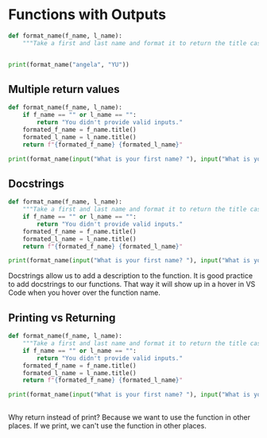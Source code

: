 # Functions with Outputs

```python
def format_name(f_name, l_name):
    """Take a first and last name and format it to return the title case version of the name."""


print(format_name("angela", "YU"))
```

## Multiple return values

```python
def format_name(f_name, l_name):
    if f_name == "" or l_name == "":
        return "You didn't provide valid inputs."
    formated_f_name = f_name.title()
    formated_l_name = l_name.title()
    return f"{formated_f_name} {formated_l_name}"

print(format_name(input("What is your first name? "), input("What is your last name? ")))

```

## Docstrings

```python
def format_name(f_name, l_name):
    """Take a first and last name and format it to return the title case version of the name."""
    if f_name == "" or l_name == "":
        return "You didn't provide valid inputs."
    formated_f_name = f_name.title()
    formated_l_name = l_name.title()
    return f"{formated_f_name} {formated_l_name}"

print(format_name(input("What is your first name? "), input("What is your last name? ")))

```

Docstrings allow us to add a description to the function. It is good practice to add docstrings to our functions. That way it will show up in a hover in VS Code when you hover over the function name.

## Printing vs Returning

```python
def format_name(f_name, l_name):
    """Take a first and last name and format it to return the title case version of the name."""
    if f_name == "" or l_name == "":
        return "You didn't provide valid inputs."
    formated_f_name = f_name.title()
    formated_l_name = l_name.title()
    return f"{formated_f_name} {formated_l_name}"

print(format_name(input("What is your first name? "), input("What is your last name? ")))
    
```

Why return instead of print? Because we want to use the function in other places. If we print, we can't use the function in other places.